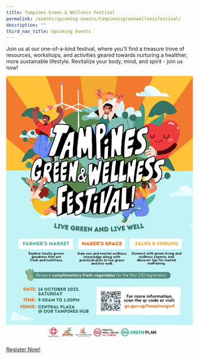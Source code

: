 ```yaml
---
title: Tampines Green & Wellness Festival
permalink: /events/upcoming-events/tampinessgreenwellnessfestival/
description: ""
third_nav_title: Upcoming Events
---
```

Join us at our one-of-a-kind festival, where you'll find a treasure trove of resources, workshops, and activities geared towards nurturing a healthier, more sustainable lifestyle. Revitalize your body, mind, and spirit - join us now!

![](/images/tampines%20green%20&%20wellness%20kv.jpg)

[Register Now!](https://form.gov.sg/64f04edbd3a7090012fa86ca)